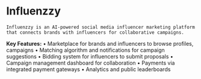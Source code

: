 # Influenzzy
	Influenzzy is an AI-powered social media influencer marketing platform that connects brands with influencers for collaborative campaigns.
**Key Features:**
•	Marketplace for brands and influencers to browse profiles, campaigns
•	Matching algorithm and notifications for campaign suggestions
•	Bidding system for influencers to submit proposals
•	Campaign management dashboard for collaboration
•	Payments via integrated payment gateways
•	Analytics and public leaderboards
